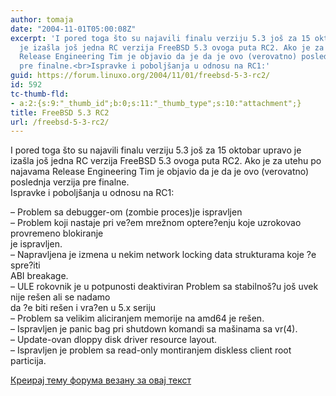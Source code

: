 ```yaml
---
author: tomaja
date: "2004-11-01T05:00:08Z"
excerpt: 'I pored toga što su najavili finalu verziju 5.3 još za 15 oktobar upravo
  je izašla još jedna RC verzija FreeBSD 5.3 ovoga puta RC2. Ako je za utehu po najavama
  Release Engineering Tim je objavio da je da je ovo (verovatno) poslednja verzija
  pre finalne.<br>Ispravke i poboljšanja u odnosu na RC1:'
guid: https://forum.linuxo.org/2004/11/01/freebsd-5-3-rc2/
id: 592
tc-thumb-fld:
- a:2:{s:9:"_thumb_id";b:0;s:11:"_thumb_type";s:10:"attachment";}
title: FreeBSD 5.3 RC2
url: /freebsd-5-3-rc2/
---
```

I pored toga što su najavili finalu verziju 5.3 još za 15 oktobar upravo je izašla još jedna RC verzija FreeBSD 5.3 ovoga puta RC2. Ako je za utehu po najavama Release Engineering Tim je objavio da je da je ovo (verovatno) poslednja verzija pre finalne.  
Ispravke i poboljšanja u odnosu na RC1:<!--break-->

&#8211; Problem sa debugger-om (zombie proces)je ispravljen  
&#8211; Problem koji nastaje pri ve?em mrežnom optere?enju koje uzrokovao provremeno blokiranje  
je ispravljen.  
&#8211; Napravljena je izmena u nekim network locking data strukturama koje ?e spre?iti  
ABI breakage.  
&#8211; ULE rokovnik je u potpunosti deaktiviran Problem sa stabilnoš?u još uvek nije rešen ali se nadamo  
da ?e biti rešen i vra?en u 5.x seriju  
&#8211; Problem sa velikim aliciranjem memorije na amd64 je rešen.  
&#8211; Ispravljen je panic bag pri shutdown komandi sa mašinama sa vr(4).  
&#8211; Update-ovan dloppy disk driver resource layout.  
&#8211; Ispravljen je problem sa read-only montiranjem diskless client root particija.

[Креирај тему форума везану за овај текст](https://linuxo.org/nova-tema-na-forumu/?se_pid=592)